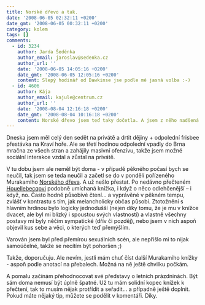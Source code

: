```yaml
---
title: Norské dřevo a tak.
date: '2008-06-05 02:32:11 +0200'
date_gmt: '2008-06-05 00:32:11 +0200'
category: kolem
tags: []
comments:
  - id: 3234
    author: Jarda Šeděnka
    author_email: jaroslav@sedenka.cz
    author_url: ''
    date: '2008-06-05 14:05:16 +0200'
    date_gmt: '2008-06-05 12:05:16 +0200'
    content: Slepý hodinář od Dawkinse jse podle mě jasná volba :-)
  - id: 4606
    author: Kája
    author_email: kajule@centrum.cz
    author_url: ''
    date: '2008-08-04 12:16:18 +0200'
    date_gmt: '2008-08-04 10:16:18 +0200'
    content: Norské dřevo jsem teď taky dočetla. A jsem z něho nadšená. Rozhodně Ti doporučuju ostatní knížky od Murakamiho třeba Na západ od hranic na východ od slunce. Každopádně Norské dřevo mě dostalo nejvíc. Já jsem se zase trochu ztotožňovala s Midori.
---
```

<p>Dneska jsem měl celý den sedět na privátě a drtit dějiny + odpolední frisbee přestávka na Kraví hoře. Ale se třetí hodinou odpolední vpadly do Brna mračna ze všech stran a zahájily masivní ofenzívu, takže jsem možné sociální interakce vzdal a zůstal na privátě.</p>
<p>V tu dobu jsem ale neměl být doma - v případě pěkného počasí bych se neučil, tak jsem se teda neučil a začetl se do v pondělí pořízeného Murakamiho <a href="http://www.kosmas.cz/knihy/103927/norske-drevo/">Norského dřeva</a>. A už nešlo přestat. Po nedávno přečteném <a href="http://www.kosmas.cz/knihy/103980/rozsireni-bitevniho-pole/">Houellebecqovi</a> podobně umíchaná knížka, i když o něco odlehčenější – i když, no. Často hodně působivé čtení... a vyprávěné v pěkném tempu, zvlášť v kontrastu s tím, jak melancholicky občas působí. Ztotožnění s hlavním hrdinou bylo logicky jednodušší (nejen díky tomu, že je mu v knížce dvacet, ale byl mi blízký i spoustou svých vlastností) a vlastně všechny postavy mi byly něčím sympatické (dřív či pozděj), nebo jsem v nich aspoň objevil kus sebe a věci, o kterých teď přemýšlím.</p>
<p>Varován jsem byl před přemírou sexuálních scén, ale nepřišlo mi to nijak samoúčelné, takže se necítím být pohoršen ;)</p>
<p>Takže, doporučuju. Ale nevím, jestli mám chuť číst další Murakamiho knížky - aspoň podle anotací na přebalech. Možná na ně ještě chvilku počkám.</p>
<p>A pomalu začínám přehodnocovat své představy o letních prázdninách. Být sám doma nemusí být úplně špatné. Už tu mám solidní kopec knížek k přečtení, tak to musím nějak protřídit a seřadit... a případně ještě doplnit. Pokud máte nějaký tip, můžete se podělit v komentáři. Díky.</p>
